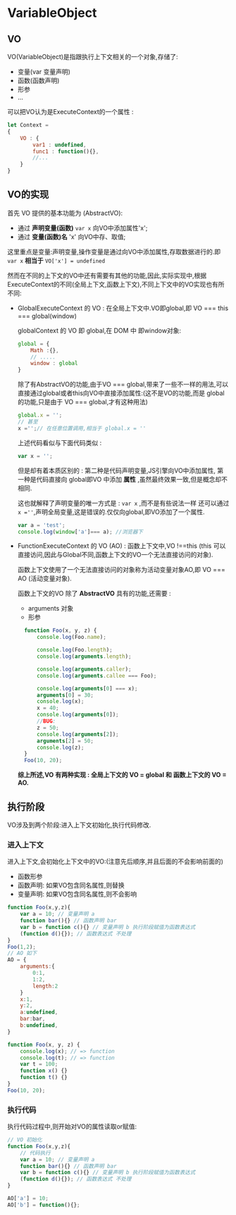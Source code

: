 # VariableObject

## VO

VO(VariableObject)是指跟执行上下文相关的一个对象,存储了:

* 变量(var 变量声明)
* 函数(函数声明)
* 形参
* ...

可以把VO认为是ExecuteContext的一个属性 :

```javascript
let Context =
{
    VO : {
        var1 : undefined,
        func1 : function(){},
        //...
    }
}
```

## VO的实现

首先 VO 提供的基本功能为 (AbstractVO):

* 通过 __声明变量(函数)__ ```var x``` 向VO中添加属性'x';
* 通过 __变量(函数)名__ 'x' 向VO中存、取值;

这里重点是变量:声明变量,操作变量是通过向VO中添加属性,存取数据进行的.即 ```var x``` __相当于__ ```VO['x'] = undefined```

然而在不同的上下文的VO中还有需要有其他的功能,因此,实际实现中,根据ExecuteContext的不同(全局上下文,函数上下文),不同上下文中的VO实现也有所不同:

* GlobalExecuteContext 的 VO : 在全局上下文中.VO即global,即 VO === this === global(window)
  
  globalContext 的 VO 即 global,在 DOM 中 即window对象:

  ```javascript
  global = {
      Math :{},
      // .....
      window : global
  }
  ```

  除了有AbstractVO的功能,由于VO === global,带来了一些不一样的用法,可以直接通过global或者this向VO中直接添加属性:(这不是VO的功能,而是 global的功能,只是由于 VO === global,才有这种用法)

  ```javascript
  global.x = '';
  // 甚至
  x ='';// 在任意位置调用,相当于 global.x = ''
  ```

  上述代码看似与下面代码类似 :

  ```javascript
  var x = '';
  ```

  但是却有着本质区别的 : 第二种是代码声明变量,JS引擎向VO中添加属性, 第一种是代码直接向 global即VO 中添加 __属性__ ,虽然最终效果一致,但是概念却不相同.

  这也就解释了声明变量的唯一方式是 : ```var x``` ,而不是有些说法一样 还可以通过 ```x =''```,声明全局变量,这是错误的.仅仅向global,即VO添加了一个属性.

  ```javascript
  var a = 'test';
  console.log(window['a']=== a); //浏览器下
  ```

* FunctionExecuteContext 的 VO (AO) : 函数上下文中,VO !==this (this 可以直接访问,因此与Global不同,函数上下文的VO一个无法直接访问的对象).
  
  函数上下文使用了一个无法直接访问的对象称为活动变量对象AO,即 VO === AO (活动变量对象).
  
  函数上下文的VO 除了 __AbstractVO__ 具有的功能,还需要 :
  * arguments 对象
  * 形参

  ```javascript
    function Foo(x, y, z) {
        console.log(Foo.name);

        console.log(Foo.length);
        console.log(arguments.length);

        console.log(arguments.caller);
        console.log(arguments.callee === Foo);

        console.log(arguments[0] === x);
        arguments[0] = 30;
        console.log(x);
        x = 40;
        console.log(arguments[0]);
        //BUG:
        z = 50;
        console.log(arguments[2]);
        arguments[2] = 50;
        console.log(z);
    }
    Foo(10, 20);
  ```

  __综上所述,VO 有两种实现 : 全局上下文的 VO = global 和 函数上下文的 VO = AO.__

## 执行阶段

VO涉及到两个阶段:进入上下文初始化,执行代码修改.

### 进入上下文

进入上下文,会初始化上下文中的VO:(注意先后顺序,并且后面的不会影响前面的)

* 函数形参
* 函数声明: 如果VO包含同名属性,则替换
* 变量声明: 如果VO包含同名属性,则不会影响

```javascript
function Foo(x,y,z){
    var a = 10; // 变量声明 a
    function bar(){} // 函数声明 bar
    var b = function c(){} // 变量声明 b 执行阶段赋值为函数表达式
    (function d(){}); // 函数表达式 不处理
}
Foo(1,2);
// AO 如下
AO = {
    arguments:{
        0:1,
        1:2,
        length:2
    }
    x:1,
    y:2,
    a:undefined,
    bar:bar,
    b:undefined,
}
```

```javascript
function Foo(x, y, z) {
    console.log(x); // => function
    console.log(t); // => function
    var t = 100;
    function x() {}
    function t() {}
}
Foo(10, 20);
```

### 执行代码

执行代码过程中,则开始对VO的属性读取or赋值:

```javascript
// VO 初始化
function Foo(x,y,z){
    // 代码执行
    var a = 10; // 变量声明 a
    function bar(){} // 函数声明 bar
    var b = function c(){} // 变量声明 b 执行阶段赋值为函数表达式
    (function d(){}); // 函数表达式 不处理
}

AO['a'] = 10;
AO['b'] = function(){};
```